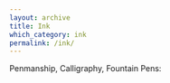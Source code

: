 ```yaml
---
layout: archive
title: Ink
which_category: ink
permalink: /ink/
---
```

Penmanship, Calligraphy, Fountain Pens:
